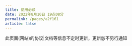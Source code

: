 ```yaml
---
title: 使用必读
date: 2022年8月10日 19点08分
permalink: /pages/a2f161
article: false
---
```



此页面(网站)的协议|文档等信息不定时更新，更新恕不另行通知
